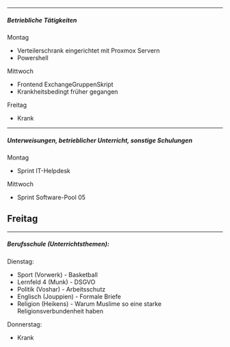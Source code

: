 
---
##### Betriebliche Tätigkeiten

Montag
- Verteilerschrank eingerichtet mit Proxmox Servern
- Powershell

Mittwoch
- Frontend ExchangeGruppenSkript
- Krankheitsbedingt früher gegangen

Freitag
- Krank

---
##### Unterweisungen, betrieblicher Unterricht, sonstige Schulungen

Montag
- Sprint IT-Helpdesk

Mittwoch
- Sprint Software-Pool 05

Freitag
- 

---
##### Berufsschule (Unterrichtsthemen):

Dienstag:
- Sport (Vorwerk) - Basketball
- Lernfeld 4 (Munk) - DSGVO
- Politik (Voshar) - Arbeitsschutz
- Englisch (Jouppien) - Formale Briefe
- Religion (Heikens) - Warum Muslime so eine starke Religionsverbundenheit haben

Donnerstag:
- Krank